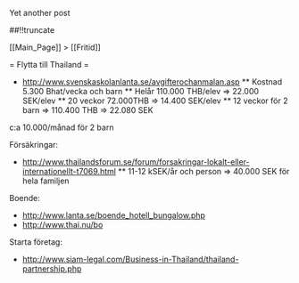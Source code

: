 Yet another post

[meta:author]: <> (Jonas Colmsjo)
[meta:title]: <> (Flytta-till-thailand.md)
[meta:date]: <> (2012-01-01)
[meta:nested:key]: <> (Metadata value)

##!!truncate


[[Main_Page]] > [[Fritid]]


= Flytta till Thailand =

* http://www.svenskaskolanlanta.se/avgifterochanmalan.asp
** Kostnad 5.300 Bhat/vecka och barn
** Helår 110.000 THB/elev => 22.000 SEK/elev
** 20 veckor 72.000THB => 14.400 SEK/elev
** 12 veckor för 2 barn => 110.400 THB => 22.080 SEK

c:a 10.000/månad för 2 barn

Försäkringar:
* http://www.thailandsforum.se/forum/forsakringar-lokalt-eller-internationellt-t7069.html
** 11-12 kSEK/år och person => 40.000 SEK för hela familjen


Boende:
* http://www.lanta.se/boende_hotell_bungalow.php
* http://www.thai.nu/bo


Starta företag:
* http://www.siam-legal.com/Business-in-Thailand/thailand-partnership.php
